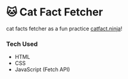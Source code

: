 # 🐱 Cat Fact Fetcher

cat facts fetcher as a fun practice [catfact.ninja](https://catfact.ninja/)!

### Tech Used
- HTML
- CSS
- JavaScript (Fetch API)
